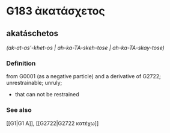 # G183 ἀκατάσχετος

## akatáschetos

_(ak-at-as'-khet-os | ah-ka-TA-skeh-tose | ah-ka-TA-skay-tose)_

### Definition

from G0001 (as a negative particle) and a derivative of G2722; unrestrainable; unruly; 

- that can not be restrained

### See also

[[G1|G1 Α]], [[G2722|G2722 κατέχω]]
